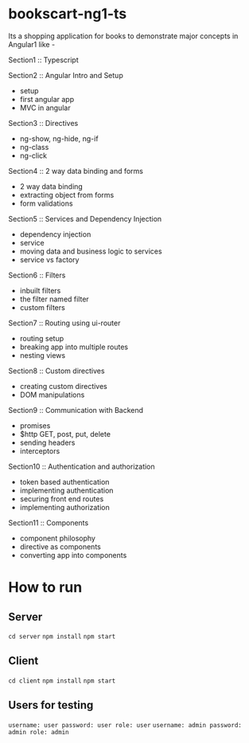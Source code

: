 # bookscart-ng1-ts
Its a shopping application for books to demonstrate major concepts in Angular1 like -

Section1 :: Typescript

Section2 :: Angular Intro and Setup
- setup
- first angular app
- MVC in angular

Section3 :: Directives
- ng-show, ng-hide, ng-if
- ng-class
- ng-click

Section4 :: 2 way data binding and forms
- 2 way data binding
- extracting object from forms
- form validations

Section5 :: Services and Dependency Injection
- dependency injection
- service
- moving data and business logic to services
- service vs factory

Section6 :: Filters
- inbuilt filters
- the filter named filter
- custom filters

Section7 :: Routing using ui-router
- routing setup
- breaking app into multiple routes
- nesting views

Section8 :: Custom directives
- creating custom directives
- DOM manipulations

Section9 :: Communication with Backend
- promises
- $http GET, post, put, delete
- sending headers
- interceptors

Section10 :: Authentication and authorization
- token based authentication
- implementing authentication
- securing front end routes
- implementing authorization

Section11 :: Components
- component philosophy
- directive as components
- converting app into components

# How to run

## Server
`cd server`
`npm install`
`npm start`

## Client
`cd client`
`npm install`
`npm start`

## Users for testing
`
username: user
password: user
role: user
`
`
username: admin
password: admin
role: admin
`

